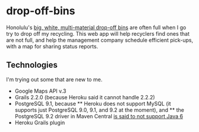 drop-off-bins
=============

Honolulu's [big, white, multi-material drop-off bins](http://www.opala.org/solid_waste/multi_material_recycling_center_locations.html)
are often full when I go try to drop off my recycling.
This web app will help recyclers find ones that are not full,
and help the management company schedule efficient pick-ups,
with a map for sharing status reports.

Technologies
------------

I'm trying out some that are new to me.

* Google Maps API v.3
* Grails 2.2.0 (because Heroku said it cannot handle 2.2.2)
* PostgreSQL 9.1, because
** Heroku does not support MySQL (it supports just PostgreSQL 9.0, 9.1, and 9.2 at the moment), and
** the PostgreSQL 9.2 driver in Maven Central [is said to not support Java 6](https://github.com/pgjdbc/pgjdbc/issues/46)
* Heroku Grails plugin
